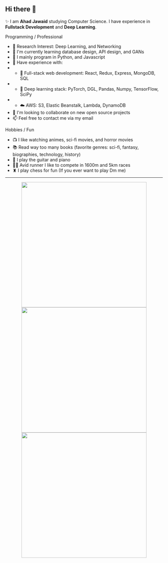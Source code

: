 ## Hi there 👋
✨ I am **Ahad Jawaid** studying Computer Science. I have experience in **Fullstack Development** and **Deep Learning**.

Programming / Professional 
- 🔬 Research Interest: Deep Learning, and Networking
- 🌱 I'm currently learning database design, API design, and GANs
- 📜 I mainly program in Python, and Javascript
- 🧰 Have experience with:
- - 📰 Full-stack web development: React, Redux, Express, MongoDB, SQL
- - 🤖 Deep learning stack: PyTorch, DGL, Pandas, Numpy, TensorFlow, SciPy
- - ☁️ AWS: S3, Elastic Beanstalk, Lambda, DynamoDB
- 👯 I'm looking to collaborate on new open source projects
- 📫 Feel free to contact me via my email

Hobbies / Fun
- 📺️ I like watching animes, sci-fi movies, and horror movies
- 📚 Read way too many books (favorite genres: sci-fi, fantasy, biographies, technology, history)
- 🎸 I play the guitar and piano
- 🏃‍♂️ Avid runner I like to compete in 1600m and 5km races
- ♜ I play chess for fun (If you ever want to play Dm me)

---
<p align = "center">
  <img src = "https://github-readme-stats.vercel.app/api?username=ahadjawaid&show_icons=true&theme=bear&hide_border=true" width = 400>
  <img src = "https://github-readme-streak-stats.herokuapp.com?user=ahadjawaid&theme=bear&hide_border=true" width = 400>
  <img src = "https://github-readme-stats.vercel.app/api/top-langs/?username=ahadjawaid&layout=compact&theme=bear&hide_border=true" width = 400>
</p>

<!-- [![trophy](https://github-profile-trophy.vercel.app/?username=ahadjawaid)](https://github.com/ahadjawaid/github-profile-trophy) -->



<!--
**ahadjawaid/ahadjawaid** is a ✨ _special_ ✨ repository because its `README.md` (this file) appears on your GitHub profile.

Here are some ideas to get you started:

- 🔭 I’m currently working on ...
- 🌱 I’m currently learning ...
- 👯 I’m looking to collaborate on ...
- 🤔 I’m looking for help with ...
- 💬 Ask me about ...
- 📫 How to reach me: ...
- 😄 Pronouns: ...
- ⚡ Fun fact: ...
-->
